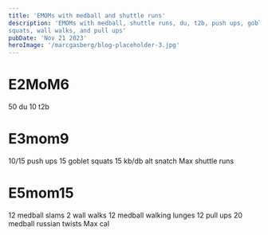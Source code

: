 ```yaml
---
title: 'EMOMs with medball and shuttle runs'
description: 'EMOMs with medball, shuttle runs, du, t2b, push ups, goblet
squats, wall walks, and pull ups'
pubDate: 'Nov 21 2023'
heroImage: '/marcgasberg/blog-placeholder-3.jpg'
---
```

# E2MoM6
50 du
10 t2b

# E3mom9
10/15 push ups
15 goblet squats
15 kb/db alt snatch
Max shuttle runs

# E5mom15
12 medball slams
2 wall walks
12 medball walking lunges
12 pull ups
20 medball russian twists
Max cal








